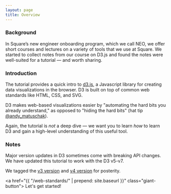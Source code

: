 ```yaml
---
layout: page
title: Overview
---
```


### Background

In Square’s new engineer onboarding program, which we call NEO, we offer short
courses and lectures on a variety of tools that we use at Square. We started to
collect notes from our course on D3.js and found the notes were well-suited for
a tutorial — and worth sharing.

### Introduction

The tutorial provides a quick intro to [d3.js](http://d3js.org/), a Javascript
library for creating data visualizations in the browser. D3 is built on top of
common web standards like HTML, CSS, and SVG.

D3 makes web-based visualizations easier by "automating the hard bits you already
understand," as opposed to "hiding the hard
bits" (hat tip [@andy_matuschak][tweet]).

Again, the tutorial is _not_ a deep dive — we want you to learn _how_ to learn
D3 and gain a high-level understanding of this useful tool.

### Notes

Major version updates in D3 sometimes come with breaking API changes. We have updated this tutorial
to work with the D3 v5-v7. 

We tagged the [v3 version][archive-v3] and [v4 version][archive-v4] for
posterity.

<a href="{{ "/web-standards/" | prepend: site.baseurl }}" class="giant-button">
  Let's get started!
</a>

[tweet]: https://twitter.com/andy_matuschak/status/365547794129358849
[archive-v3]: https://github.com/square/intro-to-d3/releases/tag/archive-v3
[archive-v4]: https://github.com/square/intro-to-d3/releases/tag/archive-v4
